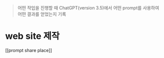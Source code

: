> 어떤 작업을 진행할 때 ChatGPT(version 3.5)에서 어떤 prompt를 사용하여 어떤 결과를 얻었는지 기록 

# web site 제작
[[prompt share place]]


